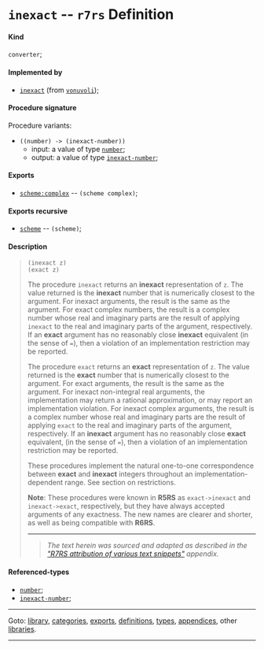 

<a id='definition__r7rs__inexact'></a>

# `inexact` -- `r7rs` Definition


<a id='definition__r7rs__inexact__kind'></a>

#### Kind

`converter`;


<a id='definition__r7rs__inexact__implemented-by'></a>

#### Implemented by

 * [`inexact`](../../vonuvoli/definitions/inexact.md#definition__vonuvoli__inexact) (from [`vonuvoli`](../../vonuvoli/_index.md#library__vonuvoli));


<a id='definition__r7rs__inexact__procedure-signature'></a>

#### Procedure signature

Procedure variants:
 * `((number) -> (inexact-number))`
   * input: a value of type [`number`](../../r7rs/types/number.md#type__r7rs__number);
   * output: a value of type [`inexact-number`](../../r7rs/types/inexact-number.md#type__r7rs__inexact-number);


<a id='definition__r7rs__inexact__exports'></a>

#### Exports

 * [`scheme:complex`](../../r7rs/exports/scheme_3a_complex.md#export__r7rs__scheme_3a_complex) -- `(scheme complex)`;


<a id='definition__r7rs__inexact__exports-recursive'></a>

#### Exports recursive

 * [`scheme`](../../r7rs/exports/scheme.md#export__r7rs__scheme) -- `(scheme)`;


<a id='definition__r7rs__inexact__description'></a>

#### Description

> ````
> (inexact z)
> (exact z)
> ````
> 
> 
> The procedure `inexact` returns an __inexact__ representation of `z`.
> The value returned is the
> __inexact__ number that is numerically closest to the argument.
> For inexact arguments, the result is the same as the argument. For exact
> complex numbers, the result is a complex number whose real and imaginary
> parts are the result of applying `inexact` to the real
> and imaginary parts of the argument, respectively.
> If an __exact__ argument has no reasonably close __inexact__ equivalent
> (in the sense of `=`),
> then a violation of an implementation restriction may be reported.
> 
> The procedure `exact` returns an __exact__ representation of
> `z`.  The value returned is the __exact__ number that is numerically
> closest to the argument.
> For exact arguments, the result is the same as the argument. For inexact
> non-integral real arguments, the implementation may return a rational
> approximation, or may report an implementation violation. For inexact
> complex arguments, the result is a complex number whose real and
> imaginary parts are the result of applying `exact` to the
> real and imaginary parts of the argument, respectively.
> If an __inexact__ argument has no reasonably close __exact__ equivalent,
> (in the sense of `=`),
> then a violation of an implementation restriction may be reported.
> 
> These procedures implement the natural one-to-one correspondence between
> __exact__ and __inexact__ integers throughout an
> implementation-dependent range.  See section on restrictions.
> 
> **Note**:  These procedures were known in __R5RS__ as `exact->inexact` and
> `inexact->exact`, respectively, but they have always accepted
> arguments of any exactness.  The new names are clearer and shorter,
> as well as being compatible with __R6RS__.
> 
> 
> ----
> > *The text herein was sourced and adapted as described in the ["R7RS attribution of various text snippets"](../../r7rs/appendices/attribution.md#appendix__r7rs__attribution) appendix.*


<a id='definition__r7rs__inexact__referenced-types'></a>

#### Referenced-types

 * [`number`](../../r7rs/types/number.md#type__r7rs__number);
 * [`inexact-number`](../../r7rs/types/inexact-number.md#type__r7rs__inexact-number);

----

Goto: [library](../../r7rs/_index.md#library__r7rs), [categories](../../r7rs/categories/_index.md#toc__r7rs__categories), [exports](../../r7rs/exports/_index.md#toc__r7rs__exports), [definitions](../../r7rs/definitions/_index.md#toc__r7rs__definitions), [types](../../r7rs/types/_index.md#toc__r7rs__types), [appendices](../../r7rs/appendices/_index.md#toc__r7rs__appendices), other [libraries](../../_libraries.md#toc__libraries).

----

